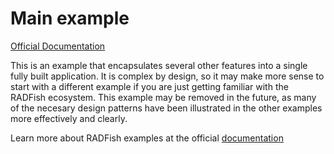 # Main example

[Official Documentation](https://nmfs-radfish.github.io/documentation/)

This is an example that encapsulates several other features into a single fully built application. It is complex by design, so it may make more sense to start with a different example if you are just getting familiar with the RADFish ecosystem. This example may be removed in the future, as many of the necesary design patterns have been illustrated in the other examples more effectively and clearly.

Learn more about RADFish examples at the official [documentation](https://nmfs-radfish.github.io/documentation/docs/building-your-application/templates_examples)
